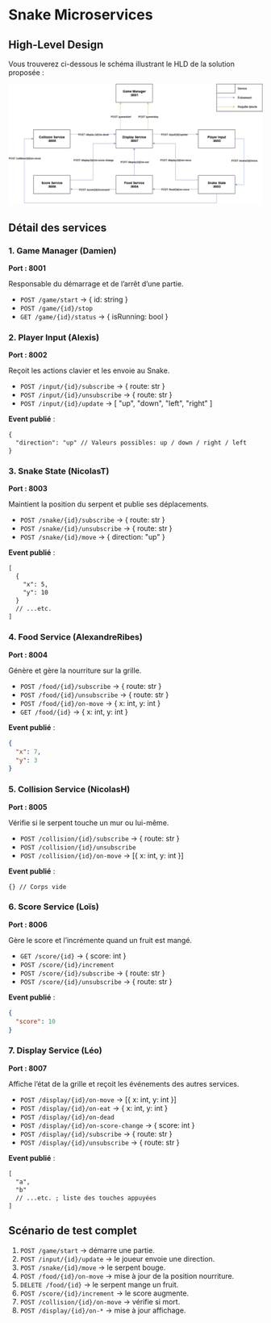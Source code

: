 # Snake Microservices

## High-Level Design

Vous trouverez ci-dessous le schéma illustrant le HLD de la solution proposée :

![Schéma HLD](.github/assets/HLD.drawio.png)

## Détail des services

### 1\. Game Manager (Damien)

**Port : 8001**

Responsable du démarrage et de l’arrêt d’une partie.

- `POST /game/start` → { id: string }
- `POST /game/{id}/stop`
- `GET /game/{id}/status` → { isRunning: bool }

### 2\. Player Input (Alexis)

**Port : 8002**

Reçoit les actions clavier et les envoie au Snake.

- `POST /input/{id}/subscribe` → { route: str }
- `POST /input/{id}/unsubscribe` → { route: str }
- `POST /input/{id}/update` → \[ "up", "down", "left", "right" \]

**Event publié** :

```jsonc
{
  "direction": "up" // Valeurs possibles: up / down / right / left
}
```

### 3\. Snake State (NicolasT)

**Port : 8003**

Maintient la position du serpent et publie ses déplacements.

- `POST /snake/{id}/subscribe` → { route: str }
- `POST /snake/{id}/unsubscribe` → { route: str }
- `POST /snake/{id}/move` → { direction: "up" }

**Event publié** :

```jsonc
[
  {
    "x": 5,
    "y": 10
  }
  // ...etc.
]
```

### 4\. Food Service (AlexandreRibes)

**Port : 8004**

Génère et gère la nourriture sur la grille.

- `POST /food/{id}/subscribe` → { route: str }
- `POST /food/{id}/unsubscribe` → { route: str }
- `POST /food/{id}/on-move` → { x: int, y: int }
- `GET /food/{id}` → { x: int, y: int }

**Event publié** :

```json
{
  "x": 7,
  "y": 3
}
```

### 5\. Collision Service (NicolasH)

**Port : 8005**

Vérifie si le serpent touche un mur ou lui-même.

- `POST /collision/{id}/subscribe` → { route: str }
- `POST /collision/{id}/unsubscribe`
- `POST /collision/{id}/on-move` → \[{ x: int, y: int }\]

**Event publié** :

```jsonc
{} // Corps vide
```

### 6\. Score Service (Loïs)

**Port : 8006**

Gère le score et l’incrémente quand un fruit est mangé.

- `GET /score/{id}` → { score: int }
- `POST /score/{id}/increment`
- `POST /score/{id}/subscribe` → { route: str }
- `POST /score/{id}/unsubscribe` → { route: str }

**Event publié** :

```json
{
  "score": 10
}
```

### 7\. Display Service (Léo)

**Port : 8007**

Affiche l’état de la grille et reçoit les événements des autres services.

- `POST /display/{id}/on-move` → \[{ x: int, y: int }\]
- `POST /display/{id}/on-eat` → { x: int, y: int }
- `POST /display/{id}/on-dead`
- `POST /display/{id}/on-score-change` → { score: int }
- `POST /display/{id}/subscribe` → { route: str }
- `POST /display/{id}/unsubscribe` → { route: str }

**Event publié** :

```jsonc
[
  "a",
  "b"
  // ...etc. ; liste des touches appuyées
]
```

## Scénario de test complet

1.  `POST /game/start` → démarre une partie.
2.  `POST /input/{id}/update` → le joueur envoie une direction.
3.  `POST /snake/{id}/move` → le serpent bouge.
4.  `POST /food/{id}/on-move` → mise à jour de la position nourriture.
5.  `DELETE /food/{id}` → le serpent mange un fruit.
6.  `POST /score/{id}/increment` → le score augmente.
7.  `POST /collision/{id}/on-move` → vérifie si mort.
8.  `POST /display/{id}/on-*` → mise à jour affichage.
